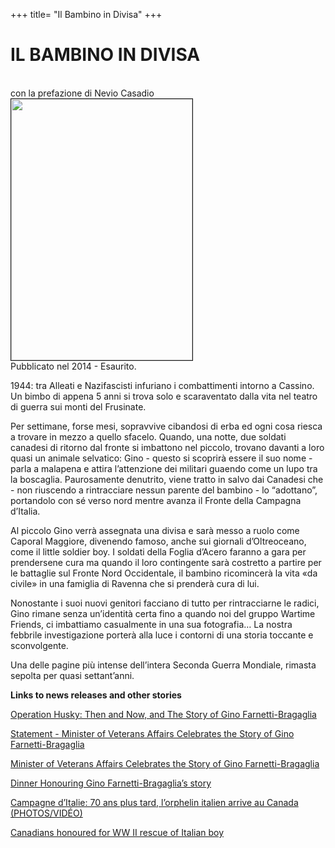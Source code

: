 +++
title= "Il Bambino in Divisa"
+++


<h1>IL BAMBINO IN DIVISA</h1>
<br>
con la prefazione di Nevio Casadio
<br>
<img src="/images/files/Copertina_gino.jpg" border="1" bordercolor="black" width="290" height="418"> 

<br>
Pubblicato nel 2014 - Esaurito.

1944: tra Alleati e Nazifascisti infuriano i combattimenti intorno
a Cassino. Un bimbo di appena 5 anni si trova solo
e scaraventato dalla vita nel teatro di guerra sui monti del Frusinate.

Per settimane, forse mesi, sopravvive cibandosi di erba ed ogni cosa
riesca a trovare in mezzo a quello sfacelo.
Quando, una notte, due soldati canadesi di ritorno dal fronte si imbattono
nel piccolo, trovano davanti a loro quasi un animale selvatico:
Gino - questo si scoprirà essere il suo nome - parla a malapena
e attira l’attenzione dei militari guaendo come un lupo tra la
boscaglia. Paurosamente denutrito, viene tratto in salvo dai Canadesi
che - non riuscendo a rintracciare nessun parente del bambino - lo
“adottano”, portandolo con sé verso nord mentre avanza il Fronte della
Campagna d’Italia.

Al piccolo Gino verrà assegnata una divisa e sarà messo a ruolo come Caporal Maggiore, divenendo
famoso, anche sui giornali d’Oltreoceano, come il little soldier boy. I soldati della Foglia
d’Acero faranno a gara per prendersene cura ma quando il loro contingente sarà costretto a
partire per le battaglie sul Fronte Nord Occidentale, il bambino ricomincerà la vita «da civile»
in una famiglia di Ravenna che si prenderà cura di lui.

Nonostante i suoi nuovi genitori facciano di tutto per rintracciarne le radici, Gino rimane
senza un’identità certa fino a quando noi del gruppo Wartime Friends,
ci imbattiamo casualmente in una sua fotografia… 
La nostra febbrile investigazione  porterà alla luce i contorni di una storia toccante e sconvolgente. 

Una delle pagine più intense dell’intera Seconda Guerra Mondiale, rimasta sepolta per quasi settant’anni.

**Links to news releases and other stories**

[Operation Husky: Then and Now, and The Story of Gino Farnetti-Bragaglia](https://www.carleton.ca/npsia/cu-events/operation-husky-gino-farnetti-bragaglia/)

[Statement - Minister of Veterans Affairs Celebrates the Story of Gino Farnetti-Bragaglia](https://www.newswire.ca/en/story/1375991/statement-minister-of-veterans-affairs-celebrates-the-story-of-gino-farnetti-bragaglia)

[Minister of Veterans Affairs Celebrates the Story of Gino Farnetti-Bragaglia](https://www.newswire.ca/en/story/1377295/minister-of-veterans-affairs-celebrates-the-story-of-gino-farnetti-bragaglia)


[Dinner Honouring Gino Farnetti-Bragaglia’s story](http://peacethroughvalour.wordpress.com/events/dinner-honouring-gino-farnetti-bragaglias-story/)


[Campagne d’Italie: 70 ans plus tard, l’orphelin italien arrive au Canada (PHOTOS/VIDÉO)](https://www.45enord.ca/2014/06/campagne-ditalie-70-ans-plus-tard-lorphelin-italien-arrive-au-canada/)

[Canadians honoured for WW II rescue of Italian boy](https://www.yellowbullet.com/forum/showthread.php?p=21223698)

